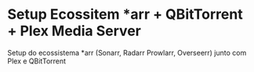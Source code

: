 # Setup Ecossitem *arr + QBitTorrent + Plex Media Server
Setup do ecossistema *arr (Sonarr, Radarr Prowlarr, Overseerr) junto com Plex e QBitTorrent
